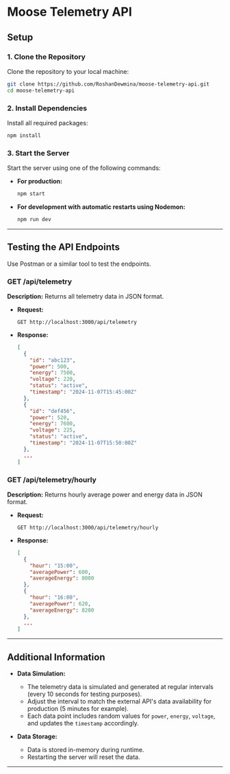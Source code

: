 # Moose Telemetry API

## Setup

### 1. Clone the Repository

Clone the repository to your local machine:

```bash
git clone https://github.com/RoshanDewmina/moose-telemetry-api.git
cd moose-telemetry-api
```

### 2. Install Dependencies

Install all required packages:

```bash
npm install
```

### 3. Start the Server

Start the server using one of the following commands:

- **For production:**

  ```bash
  npm start
  ```

- **For development with automatic restarts using Nodemon:**

  ```bash
  npm run dev
  ```

---

## Testing the API Endpoints

Use Postman or a similar tool to test the endpoints.

### **GET /api/telemetry**

**Description:** Returns all telemetry data in JSON format.

- **Request:**

  ```http
  GET http://localhost:3000/api/telemetry
  ```

- **Response:**

  ```json
  [
    {
      "id": "abc123",
      "power": 500,
      "energy": 7500,
      "voltage": 220,
      "status": "active",
      "timestamp": "2024-11-07T15:45:00Z"
    },
    {
      "id": "def456",
      "power": 520,
      "energy": 7600,
      "voltage": 225,
      "status": "active",
      "timestamp": "2024-11-07T15:50:00Z"
    },
    ...
  ]
  ```

### **GET /api/telemetry/hourly**

**Description:** Returns hourly average power and energy data in JSON format.

- **Request:**

  ```http
  GET http://localhost:3000/api/telemetry/hourly
  ```

- **Response:**

  ```json
  [
    {
      "hour": "15:00",
      "averagePower": 600,
      "averageEnergy": 8000
    },
    {
      "hour": "16:00",
      "averagePower": 620,
      "averageEnergy": 8200
    },
    ...
  ]
  ```

---

## Additional Information

- **Data Simulation:**
  - The telemetry data is simulated and generated at regular intervals (every 10 seconds for testing purposes).
  - Adjust the interval to match the external API's data availability for production (5 minutes for example).
  - Each data point includes random values for `power`, `energy`, `voltage`, and updates the `timestamp` accordingly.

- **Data Storage:**
  - Data is stored in-memory during runtime.
  - Restarting the server will reset the data.
  
---